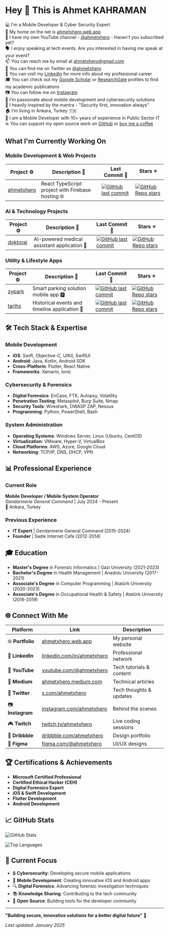 # Hey 👋 This is Ahmet KAHRAMAN

💻 I'm a Mobile Developer & Cyber Security Expert  
🔗 My home on the net is [ahmetxhero.web.app](https://ahmetxhero.web.app/)  
🎥 I have my own YouTube channel - [@ahmetxhero](https://www.youtube.com/@ahmetxhero) - Haven't you subscribed yet?  
🗣️ I enjoy speaking at tech events. Are you interested in having me speak at your event?  
📫 You can reach me by email at ahmetxhero@gmail.com  
🐤 You can find me on Twitter as [@ahmetxhero](https://x.com/ahmetxhero)  
💼 You can visit my [LinkedIn](https://www.linkedin.com/in/ahmetxhero) for more info about my professional career  
🎓 You can check out my [Google Scholar](https://scholar.google.com/citations?hl=tr&user=N-8fjn0AAAAJ&view_op=list_works&gmla=AH8HC4yPs0wYgrvgkD8-EvKOgsZeYguqDbiV7O2cKYU3NkviCNsU6-Dl7GDs71AnczDxV0HkGWVUUTuC7b943xRShgSRZw) or [ResearchGate](https://www.researchgate.net/profile/Ahmet-Kahraman-8?ev=hdr_xprf) profiles to find my academic publications  
📷 You can follow me on [Instagram](https://www.instagram.com/ahmetxhero/)  
🤖 I'm passionate about mobile development and cybersecurity solutions  
💬 I heavily inspired by the mantra - "Security first, innovation always"  
🏠 I'm living in Ankara, Turkey 🇹🇷  
🌟 I am a Mobile Developer with 10+ years of experience in Public Sector IT  
☕ You can support my open source work on [GitHub](https://github.com/ahmetxhero) or [buy me a coffee](https://buymeacoffee.com/ahmetxhero)  

## What I'm Currently Working On

### Mobile Development & Web Projects
| Project ⚙️ | Description 📝 | Last Commit 📅 | Stars ⭐ |
|------------|----------------|----------------|----------|
| [ahmetxhero](https://github.com/ahmetxhero/ahmetxhero) | React TypeScript project with Firebase hosting 🌐 | [![GitHub last commit](https://img.shields.io/github/last-commit/ahmetxhero/ahmetxhero)](https://github.com/ahmetxhero/ahmetxhero) | [![GitHub Repo stars](https://img.shields.io/github/stars/ahmetxhero/ahmetxhero)](https://github.com/ahmetxhero/ahmetxhero) |

### AI & Technology Projects
| Project ⚙️ | Description 📝 | Last Commit 📅 | Stars ⭐ |
|------------|----------------|----------------|----------|
| [doktorai](https://github.com/ahmetxhero/doktorai) | AI-powered medical assistant application 🤖 | [![GitHub last commit](https://img.shields.io/github/last-commit/ahmetxhero/doktorai)](https://github.com/ahmetxhero/doktorai) | [![GitHub Repo stars](https://img.shields.io/github/stars/ahmetxhero/doktorai)](https://github.com/ahmetxhero/doktorai) |

### Utility & Lifestyle Apps
| Project ⚙️ | Description 📝 | Last Commit 📅 | Stars ⭐ |
|------------|----------------|----------------|----------|
| [zypark](https://github.com/ahmetxhero/zypark) | Smart parking solution mobile app 🅿️ | [![GitHub last commit](https://img.shields.io/github/last-commit/ahmetxhero/zypark)](https://github.com/ahmetxhero/zypark) | [![GitHub Repo stars](https://img.shields.io/github/stars/ahmetxhero/zypark)](https://github.com/ahmetxhero/zypark) |
| [tarihx](https://github.com/ahmetxhero/tarihx) | Historical events and timeline application 📅 | [![GitHub last commit](https://img.shields.io/github/last-commit/ahmetxhero/tarihx)](https://github.com/ahmetxhero/tarihx) | [![GitHub Repo stars](https://img.shields.io/github/stars/ahmetxhero/tarihx)](https://github.com/ahmetxhero/tarihx) |

## 🛠️ Tech Stack & Expertise

### Mobile Development
- **iOS**: Swift, Objective-C, UIKit, SwiftUI
- **Android**: Java, Kotlin, Android SDK
- **Cross-Platform**: Flutter, React Native
- **Frameworks**: Xamarin, Ionic

### Cybersecurity & Forensics
- **Digital Forensics**: EnCase, FTK, Autopsy, Volatility
- **Penetration Testing**: Metasploit, Burp Suite, Nmap
- **Security Tools**: Wireshark, OWASP ZAP, Nessus
- **Programming**: Python, PowerShell, Bash

### System Administration
- **Operating Systems**: Windows Server, Linux (Ubuntu, CentOS)
- **Virtualization**: VMware, Hyper-V, VirtualBox
- **Cloud Platforms**: AWS, Azure, Google Cloud
- **Networking**: TCP/IP, DNS, DHCP, VPN

## 📊 Professional Experience

### Current Role
**Mobile Developer / Mobile System Operator**  
*Gendarmerie General Command* | July 2024 - Present  
📍 Ankara, Turkey

### Previous Experience
- **IT Expert** | Gendarmerie General Command (2015-2024)
- **Founder** | Sadık Internet Cafe (2012-2014)

## 🎓 Education

- **Master's Degree** in Forensic Informatics | Gazi University (2021-2023)
- **Bachelor's Degree** in Health Management | Anadolu University (2017-2021)
- **Associate's Degree** in Computer Programming | Atatürk University (2020-2023)
- **Associate's Degree** in Occupational Health & Safety | Atatürk University (2016-2019)

## 🌐 Connect With Me

| Platform | Link | Description |
|----------|------|-------------|
| 🌐 **Portfolio** | [ahmetxhero.web.app](https://ahmetxhero.web.app/) | My personal website |
| 💼 **LinkedIn** | [linkedin.com/in/ahmetxhero](https://www.linkedin.com/in/ahmetxhero) | Professional network |
| 🎥 **YouTube** | [youtube.com/@ahmetxhero](https://www.youtube.com/@ahmetxhero) | Tech tutorials & content |
| 📝 **Medium** | [ahmetxhero.medium.com](https://ahmetxhero.medium.com/) | Technical articles |
| 🐤 **Twitter** | [x.com/ahmetxhero](https://x.com/ahmetxhero) | Tech thoughts & updates |
| 📷 **Instagram** | [instagram.com/ahmetxhero](https://www.instagram.com/ahmetxhero/) | Behind the scenes |
| 🎮 **Twitch** | [twitch.tv/ahmetxhero](https://www.twitch.tv/ahmetxhero) | Live coding sessions |
| 🎨 **Dribbble** | [dribbble.com/ahmetxhero](https://dribbble.com/ahmetxhero) | Design portfolio |
| 🎨 **Figma** | [figma.com/@ahmetxhero](https://www.figma.com/@ahmetxhero) | UI/UX designs |

## 🏆 Certifications & Achievements

- **Microsoft Certified Professional**
- **Certified Ethical Hacker (CEH)**
- **Digital Forensics Expert**
- **iOS & Swift Development**
- **Flutter Development**
- **Android Development**

## 📈 GitHub Stats

![GitHub Stats](https://github-readme-stats.vercel.app/api?username=ahmetxhero&show_icons=true&theme=radical)

![Top Languages](https://github-readme-stats.vercel.app/api/top-langs/?username=ahmetxhero&layout=compact&theme=radical)

## 🎯 Current Focus

- 🔒 **Cybersecurity**: Developing secure mobile applications
- 📱 **Mobile Development**: Creating innovative iOS and Android apps
- 🔍 **Digital Forensics**: Advancing forensic investigation techniques
- 📚 **Knowledge Sharing**: Contributing to the tech community
- 🌟 **Open Source**: Building tools for the developer community

---

**"Building secure, innovative solutions for a better digital future"** 🚀

*Last updated: January 2025*